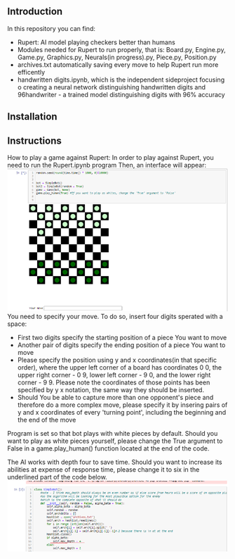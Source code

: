 ## Introduction
In this repository you can find:

- Rupert: AI model playing checkers better than humans
- Modules needed for Rupert to run properly, that is: Board.py, Engine.py, Game.py, Graphics.py, Neurals(in progress).py, Piece.py, Position.py
- archives.txt automatically saving every move to help Rupert run more efficently
- handwritten digits.ipynb, which is the independent sideproject focusing o creating a neural network distinguishing handwritten digits and 96handwriter - a trained model distinguishing digits with 96% accuracy

## Installation

## Instructions
How to play a game against Rupert:
In order to play against Rupert, you need to run the Rupert.ipynb program
Then, an interface will appear:
![](./pictures/UI.png)
You need to specify your move. To do so, insert four digits sperated with a space:
- First two digits specify the starting position of a piece You want to move
- Another pair of digits specify the ending position of a piece You want to move
- Please specify the position using y and x coordinates(in that specific order), where the upper left corner of a board has coordinates 0 0, the upper right corner - 0 9, lower left corner - 9 0, and the lower right corner - 9 9. Please note the coordinates of those points has been specified by y x notation, the same way they should be inserted.
- Should You be able to capture more than one opponent's piece and therefore do a more complex move, please specify it by insering pairs of y and x coordinates of every 'turning point', including the beginning and the end of the move

Program is set so that bot plays with white pieces by default. Should you want to play as white pieces yourself, please change the True argument to False in a game.play_human() function located at the end of the code.

The AI works with depth four to save time. Should you want to increase its abilities at expense of response time, please change it to six in the underlined part of the code below.
![You can change depth to six here](./pictures/depth.png)
